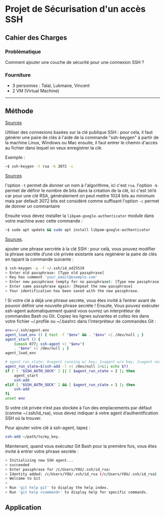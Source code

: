 # Projet de Sécurisation d'un accès SSH

## Cahier des Charges

### Problèmatique

Comment ajouter une couche de sécurité pour une connexion SSH ?

### Fourniture

- 3 personnes : Talal, Lukmane, Vincent
- 2 VM (Virtual Machine)


---


## Méthode

[Sources](https://www.rcdevs.com/fr/7-ways-to-secure-your-ssh-server/)

   Utiliser des connexions basées sur la clé publique SSH :
   pour cela, il faut générer une paire de clés à l'aide de la commande "ssh-keygen" à partir de la machine Linux, Windows ou Mac ensuite, il faut entrer le chemin d'accès au fichier dans lequel on veux enregistrer la clé.


   Exemple :

   ```sh
   ~$ ssh-keygen -t rsa -b 3072 -c
   ```

[Sources](https://www.man7.org/linux/man-pages/man1/ssh-keygen.1.html) 

l'option `-t` permet de donner un nom à l'algorithme, ici c'est `rsa`. l'option `-b` permet de définir le nombre de bits dans la création de la clé, ici c'est `3078` car pour une clé RSA, généralement on peut mettre 1024 bits au minimum mais par default 3072 bits est considéré comme suffisant l'option `-c` permet de donner un commantaire


Ensuite vous devez installer la `libpam-google-authenticator` module dans votre machine avec cette commande :

```sh
~$ sudo apt update && sudo apt install libpam-google-authenticator
```
[Sources](https://docs.github.com/fr/authentication/connecting-to-github-with-ssh/working-with-ssh-key-passphrases).

ajouter une phrase sercrète à la clé SSH : 
   pour celà, vous pouvez modifier la phrase secrète d’une clé privée existante sans regénérer la paire de clés en tapant la commande suivante :

```sh
$ ssh-keygen -p -f ~/.ssh/id_ed25519
> Enter old passphrase: [Type old passphrase]
> Key has comment 'your_email@example.com'
> Enter new passphrase (empty for no passphrase): [Type new passphrase]
> Enter same passphrase again: [Repeat the new passphrase]
> Your identification has been saved with the new passphrase.
```
! Si votre clé a déjà une phrase secrète, vous êtes invité à l’entrer avant de pouvoir définir une nouvelle phrase secrète !
Ensuite, Vous pouvez exécuter ssh-agent automatiquement quand vous ouvrez un interpréteur de commandes Bash ou Git. 
Copiez les lignes suivantes et collez-les dans votre fichier ~/.profile ou ~/.bashrc dans l’interpréteur de commandes Git :

```sh
env=~/.ssh/agent.env
agent_load_env () { test -f "$env" && . "$env" >| /dev/null ; }
agent_start () {
    (umask 077; ssh-agent >| "$env")
    . "$env" >| /dev/null ; }
agent_load_env

# agent_run_state: 0=agent running w/ key; 1=agent w/o key; 2=agent not running
agent_run_state=$(ssh-add -l >| /dev/null 2>&1; echo $?)
if [ ! "$SSH_AUTH_SOCK" ] || [ $agent_run_state = 2 ]; then
    agent_start
    ssh-add
elif [ "$SSH_AUTH_SOCK" ] && [ $agent_run_state = 1 ]; then
    ssh-add
fi
unset env
```
Si votre clé privée n’est pas stockée à l’un des emplacements par défaut (comme ~/.ssh/id_rsa),
vous devez indiquer à votre agent d’authentification SSH où la trouver. 

Pour ajouter votre clé à ssh-agent, tapez :

```sh
ssh-add ~/path/to/my_key.
```
Maintenant, quand vous exécutez Git Bash pour la première fois, vous êtes invité à entrer votre phrase secrète :

```sh
> Initializing new SSH agent...
> succeeded
> Enter passphrase for /c/Users/YOU/.ssh/id_rsa:
> Identity added: /c/Users/YOU/.ssh/id_rsa (/c/Users/YOU/.ssh/id_rsa)
> Welcome to Git 
>
> Run 'git help git' to display the help index.
> Run 'git help <command>' to display help for specific commands.
```
## Application 



